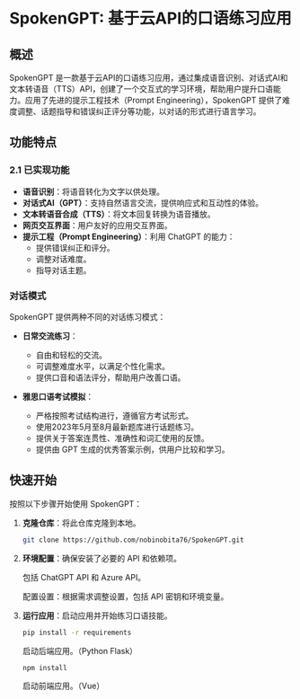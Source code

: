 # SpokenGPT: 基于云API的口语练习应用

## 概述

SpokenGPT 是一款基于云API的口语练习应用，通过集成语音识别、对话式AI和文本转语音（TTS）API，创建了一个交互式的学习环境，帮助用户提升口语能力。应用了先进的提示工程技术（Prompt Engineering），SpokenGPT 提供了难度调整、话题指导和错误纠正评分等功能，以对话的形式进行语言学习。

## 功能特点

### 2.1 已实现功能

- **语音识别**：将语音转化为文字以供处理。
- **对话式AI（GPT）**：支持自然语言交流，提供响应式和互动性的体验。
- **文本转语音合成（TTS）**：将文本回复转换为语音播放。
- **网页交互界面**：用户友好的应用交互界面。
- **提示工程（Prompt Engineering）**：利用 ChatGPT 的能力：
  - 提供错误纠正和评分。
  - 调整对话难度。
  - 指导对话主题。

### 对话模式

SpokenGPT 提供两种不同的对话练习模式：

- **日常交流练习**：
  - 自由和轻松的交流。
  - 可调整难度水平，以满足个性化需求。
  - 提供口音和语法评分，帮助用户改善口语。

- **雅思口语考试模拟**：
  - 严格按照考试结构进行，遵循官方考试形式。
  - 使用2023年5月至8月最新题库进行话题练习。
  - 提供关于答案连贯性、准确性和词汇使用的反馈。
  - 提供由 GPT 生成的优秀答案示例，供用户比较和学习。

## 快速开始

按照以下步骤开始使用 SpokenGPT：

1. **克隆仓库**：将此仓库克隆到本地。
   ```bash
   git clone https://github.com/nobinobita76/SpokenGPT.git
   ```

2. **环境配置**：确保安装了必要的 API 和依赖项。

   包括 ChatGPT API 和 Azure API。

   配置设置：根据需求调整设置，包括 API 密钥和环境变量。

3. **运行应用**：启动应用并开始练习口语技能。
   ```bash
   pip install -r requirements
   ```
   启动后端应用。（Python Flask）
   ```bash
   npm install
   ```
   启动前端应用。（Vue）
